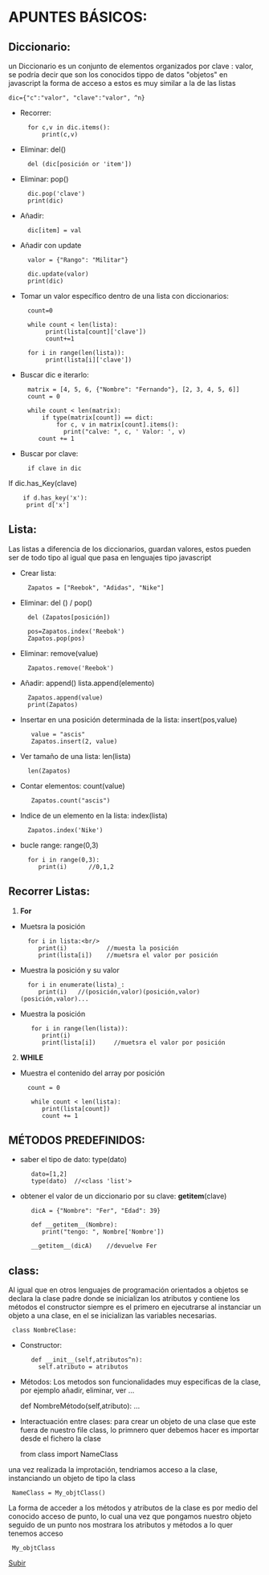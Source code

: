 <a name="top"></a>

# APUNTES BÁSICOS:

## Diccionario:
un Diccionario es un conjunto de elementos organizados por clave : valor, se podría decir que son los conocidos tippo de datos "objetos" en javascript la forma de acceso a estos es muy similar a la de las listas

    dic={"c":"valor", "clave":"valor", ^n}

- Recorrer:

        for c,v in dic.items():
            print(c,v)

- Eliminar: del()

        del (dic[posición or 'item'])

- Eliminar: pop()

        dic.pop('clave')
        print(dic)

- Añadir:

        dic[item] = val

- Añadir con update

        valor = {"Rango": "Militar"}

        dic.update(valor)
        print(dic)

- Tomar un valor específico dentro de una lista con diccionarios:

        count=0

        while count < len(lista):
             print(lista[count]['clave'])
             count+=1

        for i in range(len(lista)):
             print(lista[i]['clave'])

- Buscar dic e iterarlo:

        matrix = [4, 5, 6, {"Nombre": "Fernando"}, [2, 3, 4, 5, 6]]
        count = 0

        while count < len(matrix):
            if type(matrix[count]) == dict:
                for c, v in matrix[count].items():
                  print("calve: ", c, ' Valor: ', v)
           count += 1

- Buscar por clave:
     
        if clave in dic

If dic.has_Key(clave)

        if d.has_key('x'):
         print d['x']

## Lista:
Las listas a diferencia de los diccionarios, guardan valores, estos pueden ser de todo tipo al igual que pasa en lenguajes tipo javascript
- Crear lista:

        Zapatos = ["Reebok", "Adidas", "Nike"]

- Eliminar: del () / pop()

        del (Zapatos[posición])

        pos=Zapatos.index('Reebok')
        Zapatos.pop(pos)
        
- Eliminar: remove(value)

        Zapatos.remove('Reebok')

- Añadir: append()
lista.append(elemento)
        
        Zapatos.append(value)
        print(Zapatos)

- Insertar en una posición determinada de la lista: insert(pos,value)
 
         value = "ascis"
         Zapatos.insert(2, value)

- Ver tamaño de una lista: len(lista)

        len(Zapatos)

- Contar elementos: count(value)

         Zapatos.count("ascis")

- Indice de un elemento en la lista: index(lista)

        Zapatos.index('Nike')  

- bucle range: range(0,3)

        for i in range(0,3):
           print(i)      //0,1,2
   
##  Recorrer Listas:
1. **For**
- Muetsra la posición
       
        for i in lista:<br/>
           print(i)           //muesta la posición
           print(lista[i])    //muetsra el valor por posición

- Muestra la posición y su valor

        for i in enumerate(lista)_:
           print(i)   //(posición,valor)(posición,valor)(posición,valor)...

- Muestra la posición

         for i in range(len(lista)):
            print(i)
            print(lista[i])     //muetsra el valor por posición

2. **WHILE**
- Muestra el contenido del array por posición<br/>
    
        count = 0

         while count < len(lista):
            print(lista[count])
            count += 1

## MÉTODOS PREDEFINIDOS:
- saber el tipo de dato: type(dato)

         dato=[1,2]
         type(dato)  //<class 'list'>

- obtener el valor de un diccionario por su clave: __getitem__(clave)

         dicA = {"Nombre": "Fer", "Edad": 39}

         def __getitem__(Nombre):
            print("tengo: ", Nombre['Nombre'])

         __getitem__(dicA)    //devuelve Fer

## class:
Al igual que en otros lenguajes de programación orientados a objetos se declara la clase padre donde se inicializan los atributos y contiene los métodos
el constructor siempre es el primero en ejecutrarse al instanciar un objeto a una clase, en el se inicializan las variables necesarias.

     class NombreClase:

- Constructor:

         def __init__(self,atributos^n):
           self.atributo = atributos

- Métodos:
Los metodos son funcionalidades muy especificas de la clase, por ejemplo añadir, eliminar, ver ...
     
    def NombreMétodo(self,atributo):
       ...

- Interactuación entre clases:
para crear un objeto de una clase que este fuera de nuestro file class, lo primnero quer debemos hacer es importar desde el fichero la clase

     from class import NameClass

una vez realizada la improtación, tendriamos acceso a la clase, instanciando un objeto de tipo la class

     NameClass = My_objtClass()

La forma de acceder a los métodos y atributos de la clase es por medio del conocido acceso de punto, lo cual una vez que pongamos nuestro objeto seguido de un punto nos mostrara los atributos y métodos a lo quer tenemos acceso

     My_objtClass

[Subir](#top)
